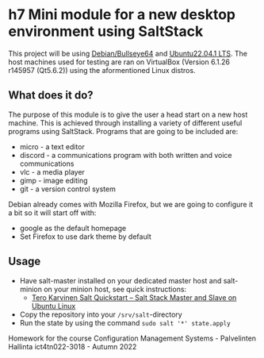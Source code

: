 # h7 Mini module for a new desktop environment using SaltStack

This project will be using [Debian/Bullseye64](https://www.debian.org/download) and [Ubuntu22.04.1 LTS](https://releases.ubuntu.com/22.04.1/ubuntu-22.04.1-desktop-amd64.iso).
The host machines used for testing are ran on VirtualBox (Version 6.1.26 r145957 (Qt5.6.2)) using the aformentioned Linux distros.

## What does it do?

The purpose of this module is to give the user a head start on a new host machine.
This is achieved through installing a variety of different useful programs using SaltStack.
Programs that are going to be included are:
 * micro - a text editor
 * discord - a communications program with both written and voice communications
 * vlc - a media player
 * gimp - image editing
 * git - a version control system

Debian already comes with Mozilla Firefox, but we are going to configure it a bit so it will start off with:
 * google as the default homepage
 * Set Firefox to use dark theme by default

## Usage

* Have salt-master installed on your dedicated master host and salt-minion on your minion host, see quick instructions:
  * [Tero Karvinen Salt Quickstart – Salt Stack Master and Slave on Ubuntu Linux](https://terokarvinen.com/2018/salt-quickstart-salt-stack-master-and-slave-on-ubuntu-linux/)
* Copy the repository into your `/srv/salt`-directory
* Run the state by using the command `sudo salt '*' state.apply`

Homework for the course Configuration Management Systems - Palvelinten Hallinta ict4tn022-3018 - Autumn 2022
